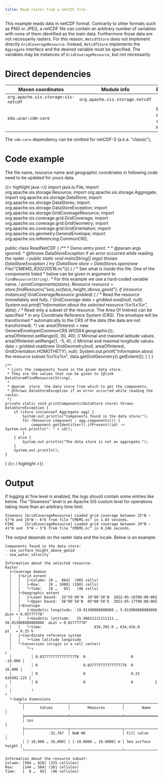 ```yaml
---
title: Read raster from a netCDF file
---
```


This example reads data in netCDF format.
Contrarily to other formats such as PNG or JPEG,
a netCDF file can contain an arbitrary number of variables
with none of them identified as the main data.
Furthermore those data are not necessarily rasters.
For this reason, `NetcdfStore` does not implement directly `GridCoverageResource`.
Instead, `NetcdfStore` implements the `Aggregate` interface
and the desired variable must be specified.
The variables may be instances of `GridCoverageResource`, but not necessarily.


# Direct dependencies

Maven coordinates                   | Module info                     | Remarks
----------------------------------- | ------------------------------- | --------------------
`org.apache.sis.storage:sis-netcdf` | `org.apache.sis.storage.netcdf` |
`edu.ucar:cdm-core`                 |                                 | For netCDF-4 or HDF5

The `cdm-core` dependency can be omitted for netCDF-3 (a.k.a. "classic"),


# Code example

The file name, resource name and geographic coordinates
in following code need to be updated for yours data.

{{< highlight java >}}
import java.io.File;
import org.apache.sis.storage.Resource;
import org.apache.sis.storage.Aggregate;
import org.apache.sis.storage.DataStore;
import org.apache.sis.storage.DataStores;
import org.apache.sis.storage.DataStoreException;
import org.apache.sis.storage.GridCoverageResource;
import org.apache.sis.coverage.grid.GridCoverage;
import org.apache.sis.coverage.grid.GridGeometry;
import org.apache.sis.coverage.grid.GridOrientation;
import org.apache.sis.geometry.GeneralEnvelope;
import org.apache.sis.referencing.CommonCRS;

public class ReadNetCDF {
    /**
     * Demo entry point.
     *
     * @param  args  ignored.
     * @throws DataStoreException if an error occurred while reading the raster.
     */
    public static void main(String[] args) throws DataStoreException {
        try (DataStore store = DataStores.open(new File("CMEMS_R20220516.nc"))) {
            /*
             * See what is inside this file. One of the components listed
             * below can be given in argument to `findResource(String)`.
             * For this example we use a hard-coded variable name.
             */
            printComponents(store);
            Resource resource = store.findResource("sea_surface_height_above_geoid");
            if (resource instanceof GridCoverageResource gridded) {
                /*
                 * Read the resource immediately and fully.
                 */
                GridCoverage data = gridded.read(null, null);
                System.out.printf("Information about the selected resource:%n%s%n", data);
                /*
                 * Read only a subset of the resource. The Area Of Interest can be specified
                 * in any Coordinate Reference System (CRS). The envelope will be transformed
                 * automatically to the CRS of the data (the data are not transformed).
                 */
                var areaOfInterest = new GeneralEnvelope(CommonCRS.WGS84.geographic());
                areaOfInterest.setRange(0, 30, 40);     // Minimal and maximal latitude values.
                areaOfInterest.setRange(1, -5,  4);     // Minimal and maximal longitude values.
                data = gridded.read(new GridGeometry(null, areaOfInterest, GridOrientation.HOMOTHETY), null);
                System.out.printf("Information about the resource subset:%n%s%n",
                                  data.getGridGeometry().getExtent());
            }
        }
    }

    /**
     * Lists the components found in the given data store.
     * They are the values that can be given to {@link DataStore#findResource(String).
     *
     * @param  store  the data store from which to get the components.
     * @throws DataStoreException if an error occurred while reading the raster.
     */
    private static void printComponents(DataStore store) throws DataStoreException {
        if (store instanceof Aggregate agg) {
            System.out.println("Components found in the data store:");
            for (Resource component : agg.components()) {
                component.getIdentifier().ifPresent((id) -> System.out.println("- " + id));
            }
        } else {
            System.out.println("The data store is not an aggregate.");
        }
        System.out.println();
    }
}
{{< / highlight >}}


# Output

If logging at fine level is enabled, the logs should contain some entries like below.
The "Slowness" level is an Apache SIS custom level for operations taking more than an arbitrary time limit.

```
Slowness [GridCoverageResource] Loaded grid coverage between 25°N – 57°N and 19°W – 6°E from file “CMEMS.nc” in 1.03 seconds.
FINE     [GridCoverageResource] Loaded grid coverage between 29°N – 41°N and  5°W – 5°E from file “CMEMS.nc” in 0.246 seconds.
```

The output depends on the raster data and the locale.
Below is an example:

```
Components found in the data store:
- sea_surface_height_above_geoid
- sea_water_velocity

Information about the selected resource:
Raster
  ├─Coverage domain
  │   ├─Grid extent
  │   │   ├─Column: [0 …  864]  (865 cells)
  │   │   ├─Row:    [0 … 1080] (1081 cells)
  │   │   └─Time:   [0 …   95]   (96 cells)
  │   ├─Geographic extent
  │   │   ├─Lower bound:  25°59′09″N  19°00′50″W  2022-05-16T00:00:00Z
  │   │   └─Upper bound:  56°00′50″N  05°00′50″E  2022-05-17T00:00:00Z
  │   ├─Envelope
  │   │   ├─Geodetic longitude: -19.01388888888889 … 5.013888888888888   ∆Lon = 0.02777778°
  │   │   ├─Geodetic latitude:   25.98611111111111 … 56.013888888888886  ∆Lat = 0.02777778°
  │   │   └─time:                        634,392.0 … 634,416.0           ∆t   = 0.25 h
  │   ├─Coordinate reference system
  │   │   └─time latitude longitude
  │   └─Conversion (origin in a cell center)
  │       └─┌                                                              ┐
  │         │ 0.027777777777777776  0                     0        -19.000 │
  │         │ 0                     0.027777777777777776  0         26.000 │
  │         │ 0                     0                     0.25  634392.125 │
  │         │ 0                     0                     0          1     │
  │         └                                                              ┘
  └─Sample dimensions
      └─┌────────────────────┬────────────────────────┬────────────────────┐
        │       Values       │        Measures        │        Name        │
        ╞════════════════════╧════════════════════════╧════════════════════╡
        │ zos                                                              │
        ├────────────────────┬────────────────────────┬────────────────────┤
        │           -32,767  │ NaN #0                 │ Fill value         │
        │ [-10,000 … 10,000] │ [-10.0000 … 10.0000] m │ Sea surface height │
        └────────────────────┴────────────────────────┴────────────────────┘

Information about the resource subset:
Column: [504 … 828] (325 cellules)
Row:    [144 … 504] (361 cellules)
Time:   [  0 …  95]  (96 cellules)
```

